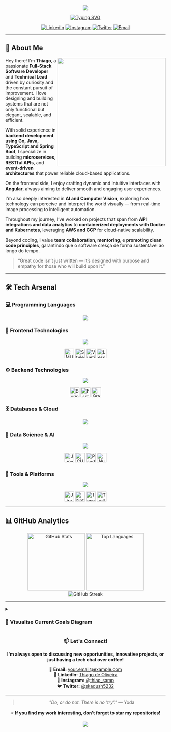 <div align="center">

<img src="https://capsule-render.vercel.app/api?type=waving&color=gradient&customColorList=6,12,18&height=200&section=header&text=Thiago%20de%20Oliveira&fontSize=50&fontColor=fff&fontAlignY=35&desc=Full-Stack%20Developer%20%7C%20Tech%20Leader%20%7C%20Data%20Scientist&descSize=18&descAlignY=55&animation=twinkling" />

[![Typing SVG](https://readme-typing-svg.demolab.com?font=Fira+Code&weight=600&size=28&duration=4000&pause=2000&color=gradient&customColorList=6,12,18,24&center=true&vCenter=true&width=700&lines=%F0%9F%9A%80+Full-Stack+Software+Engineer;%F0%9F%8E%AF+Technical+Lead+%26+Architect;%F0%9F%92%BB+Python+%7C+TypeScript+%7C+Go+%7C+Java;%E2%9A%A1+Building+Scalable+Solutions;%F0%9F%8C%8A+Data+Science+Enthusiast)](https://git.io/typing-svg)

[![LinkedIn](https://img.shields.io/badge/LinkedIn-0077B5?style=for-the-badge&logo=linkedin&logoColor=white)](https://www.linkedin.com/in/thiago-de-oliveira-sampaio-0085a8239/)
[![Instagram](https://img.shields.io/badge/Instagram-E4405F?style=for-the-badge&logo=instagram&logoColor=white)](https://instagram.com/thiao_samp)
[![Twitter](https://img.shields.io/badge/Twitter-1DA1F2?style=for-the-badge&logo=twitter&logoColor=white)](https://twitter.com/skadush5232)
[![Email](https://img.shields.io/badge/Email-D14836?style=for-the-badge&logo=gmail&logoColor=white)](mailto:your.email@example.com)

</div>

---
## 🌟 About Me

<img src="https://tenor.com/view/cat-gif-26024704.gif" width="340" align="right"  />

Hey there! I'm **Thiago**, a passionate **Full-Stack Software Developer** and **Technical Lead** driven by curiosity and the constant pursuit of improvement. I love designing and building systems that are not only functional but elegant, scalable, and efficient.  

With solid experience in **backend development using Go, Java, TypeScript and Spring Boot**, I specialize in building **microservices**, **RESTful APIs**, and **event-driven architectures** that power reliable cloud-based applications.  

On the frontend side, I enjoy crafting dynamic and intuitive interfaces with **Angular**, always aiming to deliver smooth and engaging user experiences.  

I'm also deeply interested in **AI and Computer Vision**, exploring how technology can perceive and interpret the world visually — from real-time image processing to intelligent automation.  

Throughout my journey, I’ve worked on projects that span from **API integrations and data analytics** to **containerized deployments with Docker and Kubernetes**, leveraging **AWS and GCP** for cloud-native scalability.  

Beyond coding, I value **team collaboration, mentoring**, e **promoting clean code principles**, garantindo que o software cresça de forma sustentável ao longo do tempo.  

> “Great code isn’t just written — it’s designed with purpose and empathy for those who will build upon it.”

---

## 🛠️ Tech Arsenal

### 💻 Programming Languages
<p align="center">
<img src="https://skillicons.dev/icons?i=typescript,java,javascript,go,python,cs,cpp,r,clojure&theme=dark" />
</p>

### 🎨 Frontend Technologies
<p align="center">
<img src="https://skillicons.dev/icons?i=react,vue,angular,nextjs,nuxtjs,threejs,html,css,sass,tailwind&theme=dark" />
</p>

<p align="center">
<img height="30" src="https://img.shields.io/badge/MUI-007FFF?style=for-the-badge&logo=mui&logoColor=white" alt="MUI" />
<img height="30" src="https://img.shields.io/badge/Styled_Components-DB7093?style=for-the-badge&logo=styled-components&logoColor=white" alt="Styled Components" />
<img height="30" src="https://img.shields.io/badge/Vuetify-1867C0?style=for-the-badge&logo=vuetify&logoColor=white" alt="Vuetify" />
<img height="30" src="https://img.shields.io/badge/Less-1d365d?style=for-the-badge&logo=less&logoColor=white" alt="Less" />
</p>

### ⚙️ Backend Technologies
<p align="center">
<img src="https://skillicons.dev/icons?i=nodejs,express,django,spring,dotnet&theme=dark" />
</p>

<p align="center">
<img height="30" src="https://img.shields.io/badge/Spring_Boot-6DB33F?style=for-the-badge&logo=springboot&logoColor=white" alt="Spring Boot" />
<img height="30" src="https://img.shields.io/badge/FastAPI-009688?style=for-the-badge&logo=fastapi&logoColor=white" alt="FastAPI" />
<img height="30" src="https://img.shields.io/badge/GraphQL-E10098?style=for-the-badge&logo=graphql&logoColor=white" alt="GraphQL" />
</p>

### 🗄️ Databases & Cloud
<p align="center">
<img src="https://skillicons.dev/icons?i=postgres,mysql,sqlite,mongodb,redis,docker,kubernetes,aws,gcp&theme=dark" />
</p>

### 🔬 Data Science & AI
<p align="center">
<img src="https://skillicons.dev/icons?i=pytorch,tensorflow,opencv&theme=dark" />
</p>

<p align="center">
<img height="30" src="https://img.shields.io/badge/Jupyter-F37626?style=for-the-badge&logo=jupyter&logoColor=white" alt="Jupyter" />
<img height="30" src="https://img.shields.io/badge/CUDA-76B900?style=for-the-badge&logo=nvidia&logoColor=white" alt="CUDA" />
<img height="30" src="https://img.shields.io/badge/Pandas-150458?style=for-the-badge&logo=pandas&logoColor=white" alt="Pandas" />
<img height="30" src="https://img.shields.io/badge/NumPy-013243?style=for-the-badge&logo=numpy&logoColor=white" alt="NumPy" />
</p>

### 🔧 Tools & Platforms
<p align="center">
<img src="https://skillicons.dev/icons?i=git,github,gitlab,vscode,idea,postman,figma,linux&theme=dark" />
</p>

<p align="center">
<img height="30" src="https://img.shields.io/badge/Jira-0052CC?style=for-the-badge&logo=jira&logoColor=white" alt="Jira" />
<img height="30" src="https://img.shields.io/badge/Notion-000000?style=for-the-badge&logo=notion&logoColor=white" alt="Notion" />
<img height="30" src="https://img.shields.io/badge/Insomnia-4000BF?style=for-the-badge&logo=insomnia&logoColor=white" alt="Insomnia" />
<img height="30" src="https://img.shields.io/badge/Trello-0052CC?style=for-the-badge&logo=trello&logoColor=white" alt="Trello" />
</p>

---

## 📊 GitHub Analytics

<div align="center">
  <img height="180em" src="https://github-readme-stats.vercel.app/api?username=skaduhs5232&show_icons=true&theme=dracula&include_all_commits=true&count_private=true&border_radius=10&hide_border=true&bg_color=0D1117&title_color=BD93F9&icon_color=50FA7B&text_color=F8F8F2&rank_icon=github" alt="GitHub Stats" />
  <img height="180em" src="https://github-readme-stats.vercel.app/api/top-langs?username=skaduhs5232&layout=compact&theme=dracula&border_radius=10&hide_border=true&bg_color=0D1117&title_color=BD93F9&text_color=F8F8F2&langs_count=10&hide=css,scss" alt="Top Languages" />
</div>

<div align="center">
  <img src="https://github-readme-streak-stats.herokuapp.com/?user=skaduhs5232&theme=dracula&hide_border=true&background=0D1117&stroke=BD93F9&fire=FF79C6&ring=50FA7B&currStreakLabel=F8F8F2&sideLabels=F8F8F2&dates=6272A4" alt="GitHub Streak" />
</div>

---

<details>
  <summary><h3>🎯 Visualise Current Goals Diagram</h3></summary>

<div align="center">

```mermaid
graph LR
    A[🎯 Current Goals] --> B[🏗️ Microservices Architecture]
    A --> C[🤖 AI and Computer Vision]
    A --> D[☁️ Cloud Native Solutions]
    A --> E[👥 Technical Leadership]
    A --> J[⚙️ Fullstack Development]

    %% Microservices Branch
    B --> F[Event-Driven Systems]
    B --> K[Go and Java Backends]
    B --> L[Scalable APIs]

    %% AI / Vision Branch
    C --> G[Deep Learning Models]
    C --> M[Object Detection and Tracking]
    C --> N[Real-time Image Processing]

    %% Cloud Branch
    D --> H[Kubernetes and Docker]
    D --> O[Multi-cloud AWS GCP Azure]
    D --> P[CI/CD Pipelines]

    %% Leadership Branch
    E --> I[Agile and Mentoring]
    E --> Q[Code Quality and Reviews]

    %% Fullstack Branch
    J --> R[Angular Frontends]
    J --> S[REST and GraphQL Integration]

```
  </div> 
</details>

<div align="center">

### 📫 Let's Connect!

**I'm always open to discussing new opportunities, innovative projects, or just having a tech chat over coffee!**

📧 **Email:** your.email@example.com  
💼 **LinkedIn:** [Thiago de Oliveira](https://www.linkedin.com/in/thiago-de-oliveira-sampaio-0085a8239/)  
📸 **Instagram:** [@thiao_samp](https://instagram.com/thiao_samp)  
🐦 **Twitter:** [@skadush5232](https://twitter.com/skadush5232)

---

> *"Do, or do not. There is no 'try'."* — Yoda

⭐ **If you find my work interesting, don't forget to star my repositories!**

<img src="https://capsule-render.vercel.app/api?type=waving&color=gradient&customColorList=6,12,18&height=100&section=footer&animation=twinkling" />
</div>
</div>
